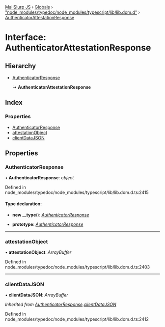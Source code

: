 [MailSlurp JS](../README.md) › [Globals](../globals.md) › ["node_modules/typedoc/node_modules/typescript/lib/lib.dom.d"](../modules/_node_modules_typedoc_node_modules_typescript_lib_lib_dom_d_.md) › [AuthenticatorAttestationResponse](_node_modules_typedoc_node_modules_typescript_lib_lib_dom_d_.authenticatorattestationresponse.md)

# Interface: AuthenticatorAttestationResponse

## Hierarchy

* [AuthenticatorResponse](_node_modules_typedoc_node_modules_typescript_lib_lib_dom_d_.authenticatorresponse.md)

  ↳ **AuthenticatorAttestationResponse**

## Index

### Properties

* [AuthenticatorResponse](_node_modules_typedoc_node_modules_typescript_lib_lib_dom_d_.authenticatorattestationresponse.md#authenticatorresponse)
* [attestationObject](_node_modules_typedoc_node_modules_typescript_lib_lib_dom_d_.authenticatorattestationresponse.md#attestationobject)
* [clientDataJSON](_node_modules_typedoc_node_modules_typescript_lib_lib_dom_d_.authenticatorattestationresponse.md#clientdatajson)

## Properties

###  AuthenticatorResponse

• **AuthenticatorResponse**: *object*

Defined in node_modules/typedoc/node_modules/typescript/lib/lib.dom.d.ts:2415

#### Type declaration:

* **new __type**(): *[AuthenticatorResponse](_node_modules_typedoc_node_modules_typescript_lib_lib_dom_d_.authenticatorresponse.md)*

* **prototype**: *[AuthenticatorResponse](_node_modules_typedoc_node_modules_typescript_lib_lib_dom_d_.authenticatorresponse.md)*

___

###  attestationObject

• **attestationObject**: *ArrayBuffer*

Defined in node_modules/typedoc/node_modules/typescript/lib/lib.dom.d.ts:2403

___

###  clientDataJSON

• **clientDataJSON**: *ArrayBuffer*

*Inherited from [AuthenticatorResponse](_node_modules_typedoc_node_modules_typescript_lib_lib_dom_d_.authenticatorresponse.md).[clientDataJSON](_node_modules_typedoc_node_modules_typescript_lib_lib_dom_d_.authenticatorresponse.md#clientdatajson)*

Defined in node_modules/typedoc/node_modules/typescript/lib/lib.dom.d.ts:2412
